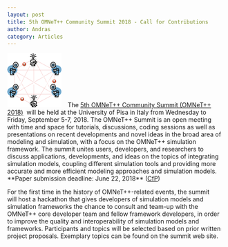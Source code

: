 ```yaml
---
layout: post
title: 5th OMNeT++ Community Summit 2018 - Call for Contributions
author: Andras
category: Articles
---
```

<img class="left" style="padding-right: 10px;" src="/images/stories/workshop-logo.png"/>
The <a href="http://summit.omnetpp.org/2018/" target="_blank">5th OMNeT++ Community Summit (OMNeT++ 2018)</a> 
will be held at the University of Pisa in Italy from Wednesday to Friday, September 5-7, 2018. The OMNeT++ Summit 
is an open meeting with time and space for tutorials, discussions, coding sessions as well as presentations on 
recent developments and novel ideas in the broad area of modeling and simulation, with a focus on the OMNeT++ 
simulation framework. The summit unites users, developers, and researchers to discuss applications, developments, 
and ideas on the topics of integrating simulation models, coupling different simulation tools and providing more 
accurate and more efficient modeling approaches and simulation models. 
**Paper submission deadline: June 22, 2018** (<a href="https://summit.omnetpp.org/2018/assets/pdf/CFP-OMNeT2018.pdf" target="_blank">CfP</a>)

For the first time in the history of OMNeT++-related events, the summit will host a hackathon that
gives developers of simulation models and simulation frameworks the chance to consult and team-up
with the OMNeT++ core developer team and fellow framework developers, in order to improve the quality
and interoperability of simulation models and frameworks. Participants and topics will be selected
based on prior written project proposals. Exemplary topics can be found on the summit web site.